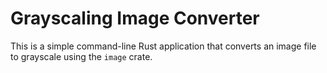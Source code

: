 # Grayscaling Image Converter

This is a simple command-line Rust application that converts an image file to grayscale using the `image` crate.
